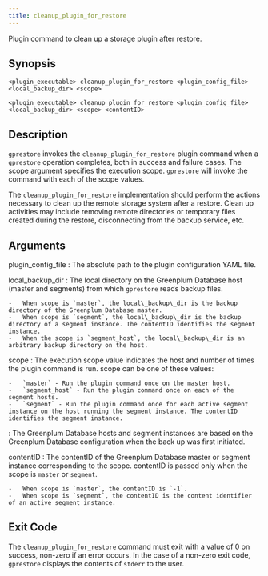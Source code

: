 ```yaml
---
title: cleanup_plugin_for_restore 
---
```


Plugin command to clean up a storage plugin after restore.

## <a id="section2"></a>Synopsis 

```
<plugin_executable> cleanup_plugin_for_restore <plugin_config_file> <local_backup_dir> <scope>
```

```
<plugin_executable> cleanup_plugin_for_restore <plugin_config_file> <local_backup_dir> <scope> <contentID>
```

## <a id="section3"></a>Description 

`gprestore` invokes the `cleanup_plugin_for_restore` plugin command when a `gprestore` operation completes, both in success and failure cases. The scope argument specifies the execution scope. `gprestore` will invoke the command with each of the scope values.

The `cleanup_plugin_for_restore` implementation should perform the actions necessary to clean up the remote storage system after a restore. Clean up activities may include removing remote directories or temporary files created during the restore, disconnecting from the backup service, etc.

## <a id="section4"></a>Arguments 

plugin\_config\_file
:   The absolute path to the plugin configuration YAML file.

local\_backup\_dir
:   The local directory on the Greenplum Database host \(master and segments\) from which `gprestore` reads backup files.

    -   When scope is `master`, the local\_backup\_dir is the backup directory of the Greenplum Database master.
    -   When scope is `segment`, the local\_backup\_dir is the backup directory of a segment instance. The contentID identifies the segment instance.
    -   When the scope is `segment_host`, the local\_backup\_dir is an arbitrary backup directory on the host.

scope
:   The execution scope value indicates the host and number of times the plugin command is run. scope can be one of these values:

    -   `master` - Run the plugin command once on the master host.
    -   `segment_host` - Run the plugin command once on each of the segment hosts.
    -   `segment` - Run the plugin command once for each active segment instance on the host running the segment instance. The contentID identifies the segment instance.

:   The Greenplum Database hosts and segment instances are based on the Greenplum Database configuration when the back up was first initiated.

contentID
:   The contentID of the Greenplum Database master or segment instance corresponding to the scope. contentID is passed only when the scope is `master` or `segment`.

    -   When scope is `master`, the contentID is `-1`.
    -   When scope is `segment`, the contentID is the content identifier of an active segment instance.

## <a id="section5"></a>Exit Code 

The `cleanup_plugin_for_restore` command must exit with a value of 0 on success, non-zero if an error occurs. In the case of a non-zero exit code, `gprestore` displays the contents of `stderr` to the user.

